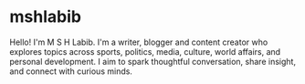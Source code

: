 # mshlabib
Hello! I'm M S H Labib. I'm a writer, blogger and content creator who explores topics across sports, politics, media, culture, world affairs, and personal development. I aim to spark thoughtful conversation, share insight, and connect with curious minds.
